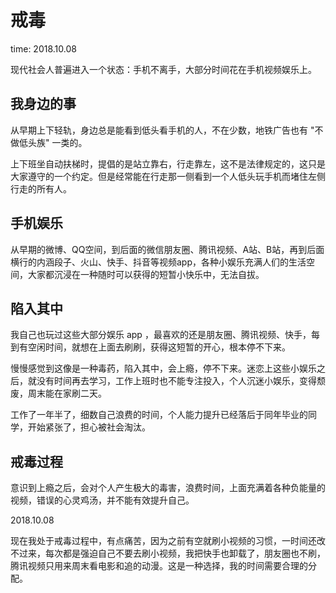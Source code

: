 # 戒毒

time: 2018.10.08

现代社会人普遍进入一个状态：手机不离手，大部分时间花在手机视频娱乐上。

## 我身边的事

从早期上下轻轨，身边总是能看到低头看手机的人，不在少数，地铁广告也有 "不做低头族" 一类的。  

上下班坐自动扶梯时，提倡的是站立靠右，行走靠左，这不是法律规定的，这只是大家遵守的一个约定。但是经常能在行走那一侧看到一个人低头玩手机而堵住左侧行走的所有人。

## 手机娱乐

从早期的微博、QQ空间，到后面的微信朋友圈、腾讯视频、A站、B站，再到后面横行的内涵段子、火山、快手、抖音等视频app，各种小娱乐充满人们的生活空间，大家都沉浸在一种随时可以获得的短暂小快乐中，无法自拔。

## 陷入其中

我自己也玩过这些大部分娱乐 app ，最喜欢的还是朋友圈、腾讯视频、快手，每到有空闲时间，就想在上面去刷刷，获得这短暂的开心，根本停不下来。

慢慢感觉到这像是一种毒药，陷入其中，会上瘾，停不下来。迷恋上这些小娱乐之后，就没有时间再去学习，工作上班时也不能专注投入，个人沉迷小娱乐，变得颓废，周末能在家刷二天。

工作了一年半了，细数自己浪费的时间，个人能力提升已经落后于同年毕业的同学，开始紧张了，担心被社会淘汰。

## 戒毒过程

意识到上瘾之后，会对个人产生极大的毒害，浪费时间，上面充满着各种负能量的视频，错误的心灵鸡汤，并不能有效提升自己。

2018.10.08

现在我处于戒毒过程中，有点痛苦，因为之前有空就刷小视频的习惯，一时间还改不过来，每次都是强迫自己不要去刷小视频，我把快手也卸载了，朋友圈也不刷，腾讯视频只用来周末看电影和追的动漫。这是一种选择，我的时间需要合理的分配。
